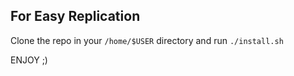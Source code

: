 ## For Easy Replication   

Clone the repo in your `/home/$USER` directory and run `./install.sh`  

ENJOY ;)
